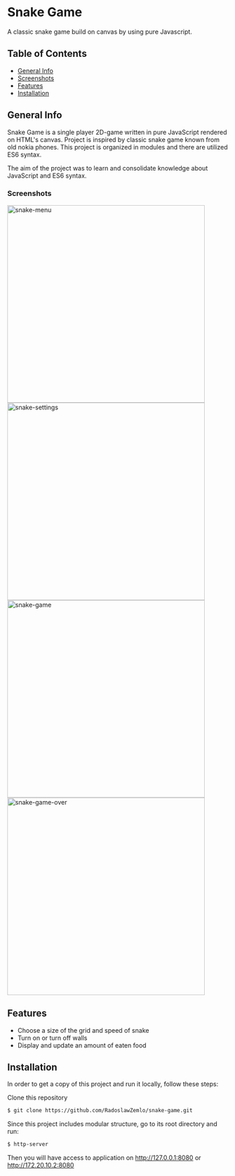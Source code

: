 # Snake Game

A classic snake game build on canvas by using pure Javascript.

## Table of Contents

- [General Info](#general-info)
- [Screenshots](#screenshots)
- [Features](#features)
- [Installation](#installation)

## General Info

Snake Game is a single player 2D-game written in pure JavaScript rendered on HTML's canvas. Project is inspired by classic snake game known from old nokia phones. This project is organized in modules and there are utilized ES6 syntax.

The aim of the project was to learn and consolidate knowledge about JavaScript and ES6 syntax.

### Screenshots

<img width="450" alt="snake-menu" src="https://user-images.githubusercontent.com/95445412/151260272-b9d6b19b-cc71-47a4-8a00-13176c294927.png"> <img width="450" alt="snake-settings" src="https://user-images.githubusercontent.com/95445412/151224350-cb45ca27-b47d-4633-abc6-2194747acf80.png">
<br/>
<img width="450" alt="snake-game" src="https://user-images.githubusercontent.com/95445412/151224375-15f25fee-950a-4e1c-82cf-4a1dfa63e058.png"> <img width="450" alt="snake-game-over" src="https://user-images.githubusercontent.com/95445412/151224386-64957521-0fec-40cf-814e-8a8a03e72327.png">

## Features

- Choose a size of the grid and speed of snake
- Turn on or turn off walls
- Display and update an amount of eaten food

## Installation

In order to get a copy of this project and run it locally, follow these steps:

Clone this repository

```bash
$ git clone https://github.com/RadoslawZemlo/snake-game.git
```

Since this project includes modular structure, go to its root directory and run:

```bash
$ http-server
```

Then you will have access to application on http://127.0.0.1:8080 or http://172.20.10.2:8080
